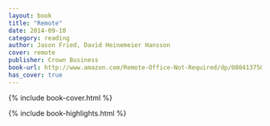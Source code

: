 ```yaml
---
layout: book
title: "Remote"
date: 2014-09-10
category: reading
author: Jason Fried, David Heinemeier Hansson
cover: remote
publisher: Crown Business
book-url: http://www.amazon.com/Remote-Office-Not-Required/dp/0804137501
has_cover: true
---
```

{% include book-cover.html %}

{% include book-highlights.html %}
